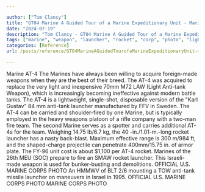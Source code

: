```yaml
---

author: ["Tom Clancy"]
title: "GT04 Marine A Guided Tour of a Marine Expeditionary Unit - Marine_split_065.html"
date: "2024-07-19"
description: "Tom Clancy - GT04 Marine A Guided Tour of a Marine Expeditionary Unit"
tags: ["marine", "weapon", "launcher", "rocket", "corp", "photo", "light", "fire", "team", "official", "always", "willing", "acquire", "best", "breed", "acquired", "replace", "inexpensive", "law", "increasingly", "becoming", "ineffective", "modern", "battle", "tank"]
categories: [Reference]
url: /posts/reference/GT04MarineAGuidedTourofaMarineExpeditionaryUnit-marinesplit065html

---
```



Marine
AT-4
The Marines have always been willing to acquire foreign-made weapons when they are the best of their breed. The AT-4 was acquired to replace the very light and inexpensive 70mm M72 LAW (Light Anti-tank Weapon), which is increasingly becoming ineffective against modern battle tanks. The AT-4 is a lightweight, single-shot, disposable version of the "Karl Gustav" 84 mm anti-tank launcher manufactured by FFV in Sweden. The AT-4 can be carried and shoulder-fired by one Marine, but is typically employed in the heavy weapons platoon of a rifle company with a two-man fire team. The second Marine serves as a spotter and carries additional AT-4s for the team. Weighing 14.75 lb/6.7 kg, the 40 -in./1.01-m.-long rocket launcher has a nasty back-blast. Maximum effective range is 300 m/984 ft, and the shaped-charge projectile can penetrate 400mm/15.75 in. of armor plate. The FY-96 unit cost is about $1,100 per AT-4 rocket.
Marines of the 26th MEU (SOC) prepare to fire an SMAW rocket launcher. This Israeli-made weapon is used for bunker-busting and demolitions.
OFFICIAL U.S. MARINE CORPS PHOTO
An HMMWV of BLT 2/6 mounting a TOW anti-tank missile launcher on maneuvers in Israel in 1995.
OFFICIAL U.S. MARINE CORPS PHOTO MARINE CORPS PHOTO
